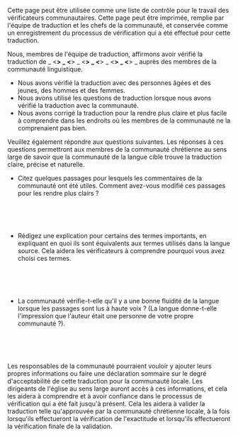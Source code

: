 Cette page peut être utilisée comme une liste de contrôle pour le travail des vérificateurs communautaires. Cette page peut être imprimée, remplie par l'équipe de traduction et les chefs de la communauté, et conservée comme un enregistrement du processus de vérification qui a été effectué pour cette traduction.


Nous, membres de l'équipe de traduction, affirmons avoir vérifié la traduction de _ <__> _ <__> _ <__> _ <__> _ <__> _ <__> _ auprès des membres de la communauté linguistique.

* Nous avons vérifié la traduction avec des personnes âgées et des jeunes, des hommes et des femmes.
* Nous avons utilisé les questions de traduction lorsque nous avons vérifié la traduction avec la communauté.
* Nous avons corrigé la traduction pour la rendre plus claire et plus facile à comprendre dans les endroits où les membres de la communauté ne la comprenaient pas bien.

Veuillez également répondre aux questions suivantes. Les réponses à ces questions permettront aux membres de la communauté chrétienne au sens large de savoir que la communauté de la langue cible trouve la traduction claire, précise et naturelle.

* Citez quelques passages pour lesquels les commentaires de la communauté ont été utiles. Comment avez-vous modifié ces passages pour les rendre plus clairs ?

<br>
<br>
<br>

* Rédigez une explication pour certains des termes importants, en expliquant en quoi ils sont équivalents aux termes utilisés dans la langue source. Cela aidera les vérificateurs à comprendre pourquoi vous avez choisi ces termes.

<br>
<br>
<br>

* La communauté vérifie-t-elle qu'il y a une bonne fluidité de la langue lorsque les passages sont lus à haute voix ? (La langue donne-t-elle l'impression que l'auteur était une personne de votre propre communauté ?).

<br>
<br>
<br>

Les responsables de la communauté pourraient vouloir y ajouter leurs propres informations ou faire une déclaration sommaire sur le degré d'acceptabilité de cette traduction pour la communauté locale. Les dirigeants de l'église au sens large auront accès à ces informations, et cela les aidera à comprendre et à avoir confiance dans le processus de vérification qui a été fait jusqu'à présent. Cela les aidera à valider la traduction telle qu'approuvée par la communauté chrétienne locale, à la fois lorsqu'ils effectueront la vérification de l'exactitude et lorsqu'ils effectueront la vérification finale de la validation.
<br>
<br>
<br>
